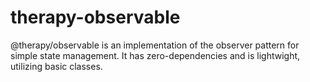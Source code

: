 # therapy-observable
@therapy/observable is an implementation of the observer pattern for simple state management. It has zero-dependencies and is lightwight, utilizing basic classes.
